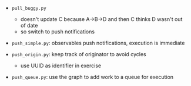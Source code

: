 -   `pull_buggy.py`
    -   doesn't update C because A->B->D and then C thinks D wasn't out of date
    -   so switch to push notifications

-   `push_simple.py`: observables push notifications, execution is immediate

-   `push_origin.py`: keep track of originator to avoid cycles
    -   use UUID as identifier in exercise

-   `push_queue.py`: use the graph to add work to a queue for execution
